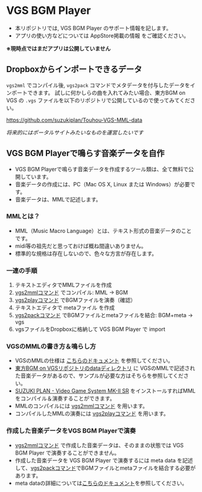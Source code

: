 # VGS BGM Player
- 本リポジトリでは, VGS BGM Player のサポート情報を記します。
- アプリの使い方などについては AppStore掲載の情報 をご確認ください。

__※現時点ではまだアプリは公開していません__

## Dropboxからインポートできるデータ
`vgs2mml` でコンパイル後, `vgs2pack` コマンドでメタデータを付与したデータをインポートできます。
試しに何かしらの曲を入れてみたい場合、東方BGM on VGS の `.vgs` ファイルを以下のリポジトリで公開しているので使ってみてください。

https://github.com/suzukiplan/Touhou-VGS-MML-data

_将来的にはポータルサイトみたいなものを運営したいです_

## VGS BGM Playerで鳴らす音楽データを自作
- VGS BGM Playerで鳴らす音楽データを作成するツール類は、全て無料で公開しています。
- 音楽データの作成には、PC（Mac OS X, Linux または Windows）が必要です。
- 音楽データは、MMLで記述します。

### MMLとは？
- MML（Music Macro Language）とは、テキスト形式の音楽データのことです。
- midi等の祖先だと思っておけば概ね間違いありません。
- 標準的な規格は存在しないので、色々な方言が存在します。

### 一連の手順
1. テキストエディタでMMLファイルを作成
2. [vgs2mmlコマンド](https://github.com/suzukiplan/vgs2/blob/master/Command.md#vgs2mml) でコンパイル: MML → BGM
3. [vgs2playコマンド](https://github.com/suzukiplan/vgs2/blob/master/Command.md#vgs2play) でBGMファイルを演奏（確認）
4. テキストエディタで metaファイル を作成
5. [vgs2packコマンド](https://github.com/suzukiplan/vgs2/blob/master/Command.md#vgs2pack) でBGMファイルとmetaファイルを結合: BGM+meta → vgs
6. vgsファイルをDropboxに格納して VGS BGM Player で import

### VGSのMMLの書き方＆鳴らし方
- VGSのMMLの仕様は [こちらのドキュメント](https://github.com/suzukiplan/vgs2/blob/master/MML.md) を参照してください。
- [東方BGM on VGSリポジトリのdataディレクトリ](https://github.com/suzukiplan/Touhou-VGS-MML-data/tree/master/data) に VGSのMMLで記述された音楽データがあるので、サンプルが必要な方はそちらを参照してください。
- [SUZUKI PLAN - Video Game System MK-II SR](https://github.com/suzukiplan/vgs2) をインストールすればMMLをコンパイル＆演奏することができます。
- MMLのコンパイルには [vgs2mmlコマンド](https://github.com/suzukiplan/vgs2/blob/master/Command.md#vgs2mml) を用います。
- コンパイルしたMMLの演奏には [vgs2playコマンド](https://github.com/suzukiplan/vgs2/blob/master/Command.md#vgs2play) を用います。

### 作成した音楽データをVGS BGM Playerで演奏
- [vgs2mmlコマンド](https://github.com/suzukiplan/vgs2/blob/master/Command.md#vgs2mml) で作成した音楽データは、そのままの状態では VGS BGM Player で演奏することができません。
- 作成した音楽データを VGS BGM Player で演奏するには meta data を記述して、[vgs2packコマンド](https://github.com/suzukiplan/vgs2/blob/master/Command.md#vgs2pack)でBGMファイルとmetaファイルを結合する必要があります。
- meta dataの詳細については[こちらのドキュメント](https://github.com/suzukiplan/vgs2/blob/master/META.md)を参照してください。
